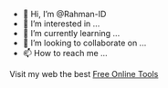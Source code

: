 - 👋 Hi, I’m @Rahman-ID
- 👀 I’m interested in ...
- 🌱 I’m currently learning ...
- 💞️ I’m looking to collaborate on ...
- 📫 How to reach me ...

Visit my web the best <a href="https://rasenmedia.my.id">Free Online Tools</a>
